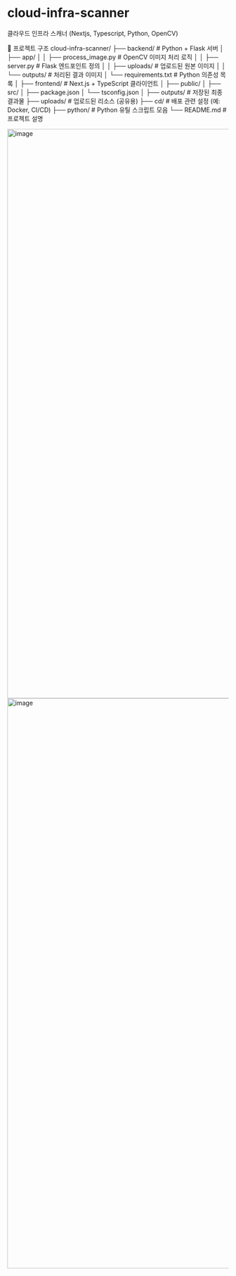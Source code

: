 # cloud-infra-scanner
클라우드 인프라 스캐너 (Nextjs, Typescript, Python, OpenCV)

📂 프로젝트 구조
cloud-infra-scanner/
├── backend/            # Python + Flask 서버
│   ├── app/
│   │   ├── process_image.py   # OpenCV 이미지 처리 로직
│   │   ├── server.py          # Flask 엔드포인트 정의
│   │   ├── uploads/           # 업로드된 원본 이미지
│   │   └── outputs/           # 처리된 결과 이미지
│   └── requirements.txt       # Python 의존성 목록
│
├── frontend/           # Next.js + TypeScript 클라이언트
│   ├── public/
│   ├── src/
│   ├── package.json
│   └── tsconfig.json
│
├── outputs/            # 저장된 최종 결과물
├── uploads/            # 업로드된 리소스 (공유용)
├── cd/                 # 배포 관련 설정 (예: Docker, CI/CD)
├── python/             # Python 유틸 스크립트 모음
└── README.md           # 프로젝트 설명 

<img width="1866" height="1295" alt="image" src="https://github.com/user-attachments/assets/8c5291e9-1e1e-4727-a7fc-f26e89b8de94" />


<img width="1682" height="1297" alt="image" src="https://github.com/user-attachments/assets/a5e891e9-5369-4e59-8e21-1c567c475568" />
